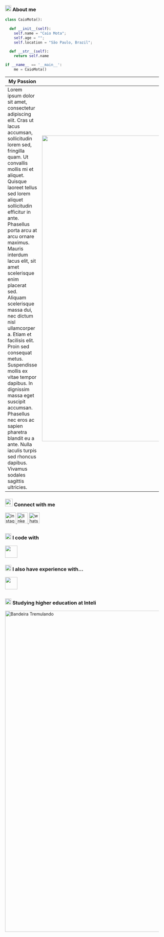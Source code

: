 ### <img src="https://media3.giphy.com/media/v1.Y2lkPTc5MGI3NjExZ3EzMGFycGs1dTd2eDNoMGFiYWR2NTVtMm96b2NoZG50cGpvamtzbiZlcD12MV9pbnRlcm5hbF9naWZfYnlfaWQmY3Q9Zw/6S7Kn7PT1hfbKT3Sjm/giphy.gif" width ="20"> <strong>About me</strong>

```python
class CaioMota():
    
  def __init__(self):
    self.name = "Caio Mota";
    self.age = "";
    self.location = "São Paulo, Brazil";
  
  def __str__(self):
    return self.name

if __name__ == '__main__':
    me = CaioMota()
```

| My Passion                   | Image                       |
|-----------------------------|-----------------------------|
| Lorem ipsum dolor sit amet, consectetur adipiscing elit. Cras ut lacus accumsan, sollicitudin lorem sed, fringilla quam. Ut convallis mollis mi et aliquet. Quisque laoreet tellus sed lorem aliquet sollicitudin efficitur in ante. Phasellus porta arcu at arcu ornare maximus. Mauris interdum lacus elit, sit amet scelerisque enim placerat sed. Aliquam scelerisque massa dui, nec dictum nisl ullamcorper a. Etiam et facilisis elit. Proin sed consequat metus. Suspendisse mollis ex vitae tempor dapibus. In dignissim massa eget suscipit accumsan. Phasellus nec eros ac sapien pharetra blandit eu a ante. Nulla iaculis turpis sed rhoncus dapibus. Vivamus sodales sagittis ultricies. | <img src="https://github.com/user-attachments/assets/aacba47b-70ee-4232-9d29-9aa3b6183e94" width="1000"/> |


### <img src="https://media.giphy.com/media/htvPpsP0fEFhTv7HHT/giphy.gif?cid=ecf05e477cvtltlhxlr68mzv72lmnyon5m3fs03t0upjaoul&ep=v1_stickers_search&rid=giphy.gif&ct=s" width ="25"> <strong>Connect with me</strong>

<div align="left">
  <a href="https://www.instagram.com/caiomota?igsh=NGo3emNzcDd4Ynl5&utm_source=qr" target="_blank">
    <img src="https://img.shields.io/static/v1?message=Instagram&logo=instagram&label=&color=E4405F&logoColor=white&labelColor=&style=for-the-badge" height="35" alt="instagram logo"  />
  </a>
  <a href="https://www.linkedin.com/in/caio-mota-78983732a?utm_source=share&utm_campaign=share_via&utm_content=profile&utm_medium=ios_app" target="_blank">
    <img src="https://img.shields.io/static/v1?message=LinkedIn&logo=linkedin&label=&color=0077B5&logoColor=white&labelColor=&style=for-the-badge" height="35" alt="linkedin logo"  />
  </a>
  <a href="http://api.whatsapp.com/send?phone=5511987308581" target="_blank">
    <img src="https://img.shields.io/static/v1?message=WhatsApp&logo=whatsapp&label=&color=55ce61&logoColor=white&labelColor=&style=for-the-badge" height="35" alt="whatsapp logo"  />
  </a>
</div>

## 

### <img src="https://media2.giphy.com/media/QssGEmpkyEOhBCb7e1/giphy.gif?cid=ecf05e47a0n3gi1bfqntqmob8g9aid1oyj2wr3ds3mg700bl&rid=giphy.gif" width ="20"> <strong>I code with</strong>

<div align="left">
  <img height="40" src="https://skillicons.dev/icons?i=js,html"/>
</div>


###  <img src="https://media2.giphy.com/media/v1.Y2lkPTc5MGI3NjExOXluM2U4ZDduNHJub2xvZHB4a3pzZjZ2bm5wZHl1d3QxZzE3ZjU4MCZlcD12MV9pbnRlcm5hbF9naWZfYnlfaWQmY3Q9cw/BCuhVJrGxNNsSCHglI/giphy.gif" width ="20"> <strong>I also have experience with...</strong>

<div align="left">
  <img height="40" src="https://skillicons.dev/icons?i=github"/>
</div>

##

###  <img src="https://media1.giphy.com/media/v1.Y2lkPTc5MGI3NjExYnpuMG16ZTJraWt5NXk5NW02bDRrY3EzdjlzbDlvNzJ1ZTEweWZlcyZlcD12MV9pbnRlcm5hbF9naWZfYnlfaWQmY3Q9cw/IeEeEIPq36SC5TUqbd/giphy.gif" width ="20"> <strong>Studying higher education at Inteli</strong>

<img src="https://i.giphy.com/media/v1.Y2lkPTc5MGI3NjExZms2aGYxcXUzejhpM2Rzd3hiYXp1M2xoenc1MTNmZ3B5bjJocjg2aiZlcD12MV9pbnRlcm5hbF9naWZfYnlfaWQmY3Q9Zw/cNPPIqTmVZQ0Fj0GuP/giphy.gif" alt="Bandeira Tremulando" width="1050" height="auto">

###


